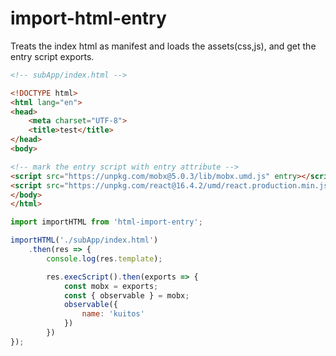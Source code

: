 # import-html-entry
Treats the index html as manifest and loads the assets(css,js), and get the entry script exports.

```html
<!-- subApp/index.html -->

<!DOCTYPE html>
<html lang="en">
<head>
    <meta charset="UTF-8">
    <title>test</title>
</head>
<body>

<!-- mark the entry script with entry attribute -->
<script src="https://unpkg.com/mobx@5.0.3/lib/mobx.umd.js" entry></script>
<script src="https://unpkg.com/react@16.4.2/umd/react.production.min.js"></script>
</body>
</html>
```

```js
import importHTML from 'html-import-entry';

importHTML('./subApp/index.html')
    .then(res => {
        console.log(res.template);

        res.execScript().then(exports => {
            const mobx = exports;
            const { observable } = mobx;
            observable({
                name: 'kuitos'
            })	
        })
});
```
